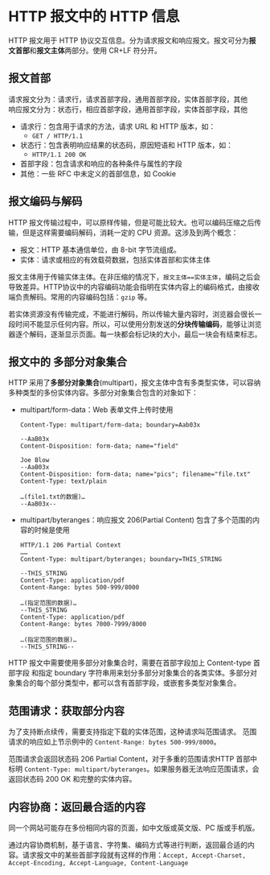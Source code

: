 # HTTP 报文中的 HTTP 信息

HTTP 报文用于 HTTP 协议交互信息。分为请求报文和响应报文。报文可分为**报文首部**和**报文主体**两部分。使用 CR+LF 符分开。

## 报文首部

请求报文分为：请求行，请求首部字段，通用首部字段，实体首部字段，其他  
响应报文分为：状态行，相应首部字段，通用首部字段，实体首部字段，其他  

+ 请求行：包含用于请求的方法，请求 URL 和 HTTP 版本，如：
  + `GET / HTTP/1.1`
+ 状态行：包含表明响应结果的状态码，原因短语和 HTTP 版本，如：
  + `HTTP/1.1 200 OK`
+ 首部字段：包含请求和响应的各种条件与属性的字段
+ 其他：一些 RFC 中未定义的首部信息，如 Cookie

## 报文编码与解码

HTTP 报文传输过程中，可以原样传输，但是可能比较大。也可以编码压缩之后传输，但是这样需要编码解码，消耗一定的 CPU 资源。这涉及到两个概念：

+ 报文：HTTP 基本通信单位，由 8-bit 字节流组成。
+ 实体：请求或相应的有效载荷数据，包括实体首部和实体主体

报文主体用于传输实体主体。在非压缩的情况下，`报文主体==实体主体`，编码之后会导致差异。HTTP协议中的内容编码功能会指明在实体内容上的编码格式，由接收端负责解码。常用的内容编码包括：`gzip` 等。

若实体资源没有传输完成，不能进行解码，所以传输大量内容时，浏览器会很长一段时间不能显示任何内容。所以，可以使用分割发送的**分块传输编码**，能够让浏览器逐个解码，逐渐显示页面。每一块都会标记块的大小，最后一块会有结束标志。

## 报文中的 多部分对象集合

HTTP 采用了**多部分对象集合**(multipart)，报文主体中含有多类型实体，可以容纳多种类型的多份实体内容。多部分对象集合包含的对象如下：

+ multipart/form-data：Web 表单文件上传时使用
  
  ```
  Content-Type: multipart/form-data; boundary=Aab03x
  
  --AaB03x
  Content-Disposition: form-data; name="field"
  
  Joe Blow
  --AaB03x
  Content-Disposition: form-data; name="pics"; filename="file.txt"
  Content-Type: text/plain
  
  …(file1.txt的数据)…
  --AaB03x--
  ```

+ multipart/byteranges：响应报文 206(Partial Content) 包含了多个范围的内容的时候是使用
  
  ```
  HTTP/1.1 206 Partial Context
  ……
  Content-Type: multipart/byteranges; boundary=THIS_STRING
  
  --THIS_STRING
  Content-Type: application/pdf
  Content-Range: bytes 500-999/8000
  
  …(指定范围的数据)…
  --THIS_STRING
  Content-Type: application/pdf
  Content-Range: bytes 7000-7999/8000
  
  …(指定范围的数据)…
  --THIS_STRING--
  ```

HTTP 报文中需要使用多部分对象集合时，需要在首部字段加上 Content-type 首部字段 和指定 boundary 字符串用来划分多部分对象集合的各类实体。多部分对象集合的每个部分类型中，都可以含有首部字段，或嵌套多类型对象集合。

## 范围请求：获取部分内容

为了支持断点续传，需要支持指定下载的实体范围，这种请求叫范围请求。
范围请求的响应如上节示例中的 `Content-Range: bytes 500-999/8000`。

范围请求会返回状态码 206 Partial Content，对于多重的范围请求HTTP 首部中标明 `Content-Type: multipart/byteranges`。如果服务器无法响应范围请求，会返回状态码 200 OK 和完整的实体内容。

## 内容协商：返回最合适的内容

同一个网站可能存在多份相同内容的页面，如中文版或英文版、PC 版或手机版。

通过内容协商机制，基于语言、字符集、编码方式等进行判断，返回最合适的内容。请求报文中的某些首部字段就有这样的作用：`Accept, Accept-Charset, Accept-Encoding, Accept-Language, Content-Language`